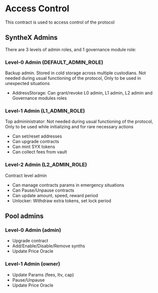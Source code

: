 # Access Control

This contract is used to access control of the protocol

## SyntheX Admins

There are 3 levels of admin roles, and 1 governance module role:

### Level-0 Admin (DEFAULT_ADMIN_ROLE)

Backup admin. Stored in cold storage across multiple custodians. Not needed during usual functioning of the protocol, Only to be used in unexpected situations

- AddressStorage: Can grant/revoke L0 admin, L1 admin, L2 admin and Governance modules roles

### Level-1 Admin (L1_ADMIN_ROLE)

Top admininistrator: Not needed during usual functioning of the protocol, Only to be used while initializing and for rare necessary actions

- Can set/reset addresses
- Can upgrade contracts
- Can mint SYX tokens
- Can collect fees from vault

### Level-2 Admin (L2_ADMIN_ROLE)

Contract level admin

- Can manage contracts params in emergency situations
- Can Pause/Unpause contracts
- Can update amount, speed, reward period
- Unlocker: Withdraw extra tokens, set lock period

## Pool admins

### Level-0 Admin (admin)

- Upgrade contract
- Add/Enable/Disable/Remove synths
- Update Price Oracle

### Level-1 Admin (owner)

- Update Params (fees, ltv, cap)
- Pause/Unpause
- Update Price Oracle